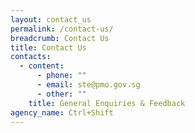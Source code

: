 ```yaml
---
layout: contact_us
permalink: /contact-us/
breadcrumb: Contact Us
title: Contact Us
contacts:
  - content:
      - phone: ""
      - email: ste@pmo.gov.sg
      - other: ""
    title: General Enquiries & Feedback
agency_name: Ctrl+Shift
---
```


